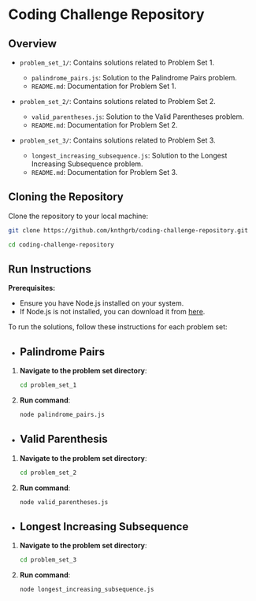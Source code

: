 # Coding Challenge Repository

## Overview

- `problem_set_1/`: Contains solutions related to Problem Set 1.

  - `palindrome_pairs.js`: Solution to the Palindrome Pairs problem.
  - `README.md`: Documentation for Problem Set 1.

- `problem_set_2/`: Contains solutions related to Problem Set 2.

  - `valid_parentheses.js`: Solution to the Valid Parentheses problem.
  - `README.md`: Documentation for Problem Set 2.

- `problem_set_3/`: Contains solutions related to Problem Set 3.
  - `longest_increasing_subsequence.js`: Solution to the Longest Increasing Subsequence problem.
  - `README.md`: Documentation for Problem Set 3.

## Cloning the Repository

Clone the repository to your local machine:

```bash
git clone https://github.com/knthgrb/coding-challenge-repository.git

cd coding-challenge-repository
```

## Run Instructions

**Prerequisites:**

- Ensure you have Node.js installed on your system.
- If Node.js is not installed, you can download it from [here](https://nodejs.org/en).

To run the solutions, follow these instructions for each problem set:

- ## Palindrome Pairs

1. **Navigate to the problem set directory**:
   ```bash
   cd problem_set_1
   ```
2. **Run command**:
   ```bash
   node palindrome_pairs.js
   ```

- ## Valid Parenthesis

1. **Navigate to the problem set directory**:
   ```bash
   cd problem_set_2
   ```
2. **Run command**:
   ```bash
   node valid_parentheses.js
   ```

- ## Longest Increasing Subsequence

1. **Navigate to the problem set directory**:
   ```bash
   cd problem_set_3
   ```
2. **Run command**:
   ```bash
   node longest_increasing_subsequence.js
   ```
